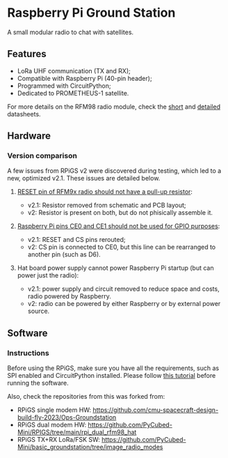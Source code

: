 # Raspberry Pi Ground Station

A small modular radio to chat with satellites.


## Features

- LoRa UHF communication (TX and RX);
- Compatible with Raspberry Pi (40-pin header);
- Programmed with CircuitPython;
- Dedicated to PROMETHEUS-1 satellite.

For more details on the RFM98 radio module, check the [short](https://www.hoperf.com/uploads/RFM98PW_RFM95PWRFTransmitterandReceiverModuleDatasheetREV1.1_1695351516.pdf) and [detailed](https://cdn.sparkfun.com/assets/learn_tutorials/8/0/4/RFM95_96_97_98W.pdf) datasheets.


## Hardware

### Version comparison

A few issues from RPiGS v2 were discovered during testing, which led to a new, optimized v2.1. These issues are detailed below.

1. [RESET pin of RFM9x radio should not have a pull-up resistor](https://github.com/adafruit/Adafruit_CircuitPython_RFM9x/pull/47):
    - v2.1: Resistor removed from schematic and PCB layout;
    - v2: Resistor is present on both, but do not phisically assemble it.

2. [Raspberry Pi pins CE0 and CE1 should not be used for GPIO purposes](https://learn.adafruit.com/circuitpython-on-raspberrypi-linux/spi-sensors-devices):
    - v2.1: RESET and CS pins rerouted;
    - v2: CS pin is connected to CE0, but this line can be rearranged to another pin (such as D6).

3. Hat board power supply cannot power Raspberry Pi startup (but can power just the radio):
    - v2.1: power supply and circuit removed to reduce space and costs, radio powered by Raspberry.
    - v2: radio can be powered by either Raspberry or by external power source.


## Software

### Instructions

Before using the RPiGS, make sure you have all the requirements, such as SPI enabled and CircuitPython installed. Please follow [this tutorial](https://learn.adafruit.com/circuitpython-on-raspberrypi-linux/installing-circuitpython-on-raspberry-pi) before running the software.

Also, check the repositories from this was forked from:

- RPiGS single modem HW: https://github.com/cmu-spacecraft-design-build-fly-2023/Ops-Groundstation
- RPiGS dual modem HW: https://github.com/PyCubed-Mini/RPIGS/tree/main/rpi_dual_rfm98_hat
- RPiGS TX+RX LoRa/FSK SW: https://github.com/PyCubed-Mini/basic_groundstation/tree/image_radio_modes


